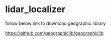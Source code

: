 # lidar_localizer

follow below link to download geographic library

https://github.com/geographiclib/geographiclib
